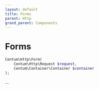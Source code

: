 ```yaml
---
layout: default
title: Forms
parent: Http
grand_parent: Components
---
```




# Forms

```php
Centum\Http\Form(
    Centum\Http\Request $request,
    Centum\Container\Container $container
);
```

...
